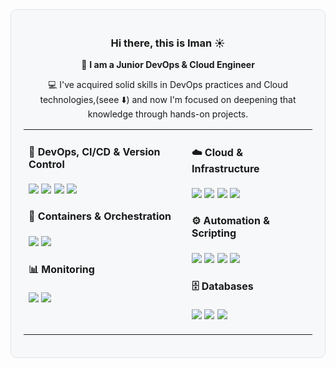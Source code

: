 
<div align="center" style="border-radius: 10px; padding: 20px; background: #f6f8fa; border: 1px solid #e1e4e8;">

### Hi there, this is Iman ☀️  

🚀 **I am a Junior DevOps & Cloud Engineer**  

💻 I've acquired solid skills in DevOps practices and Cloud technologies,(seee ⬇️) and now I'm focused on deepening that knowledge through hands-on projects.  


<table>
  <tr>
    <td valign="top">

#### 🔁 DevOps, CI/CD & Version Control
<p>
  <img src="https://img.shields.io/badge/-Git-F05032?logo=git&logoColor=white&style=flat-square"/>
  <img src="https://img.shields.io/badge/-GitHub-181717?logo=github&logoColor=white&style=flat-square"/>
  <img src="https://img.shields.io/badge/-GitHub%20Actions-2088FF?logo=githubactions&logoColor=white&style=flat-square"/>
  <img src="https://img.shields.io/badge/-Jenkins-D24939?logo=jenkins&logoColor=white&style=flat-square"/>
</p>

#### 🐳 Containers & Orchestration
<p>
  <img src="https://img.shields.io/badge/-Docker-2496ED?logo=docker&logoColor=white&style=flat-square"/>
  <img src="https://img.shields.io/badge/-Kubernetes-326CE5?logo=kubernetes&logoColor=white&style=flat-square"/>
</p>

#### 📊 Monitoring
<p>
  <img src="https://img.shields.io/badge/-Prometheus-E6522C?logo=prometheus&logoColor=white&style=flat-square"/>
  <img src="https://img.shields.io/badge/-Grafana-F46800?logo=grafana&logoColor=white&style=flat-square"/>
</p>

</td>
<td valign="top">

#### ☁️ Cloud & Infrastructure
<p>
  <img src="https://img.shields.io/badge/-Azure-0078D4?logo=microsoftazure&logoColor=white&style=flat-square"/>
  <img src="https://img.shields.io/badge/-AWS-232F3E?logo=amazonaws&logoColor=white&style=flat-square"/>
  <img src="https://img.shields.io/badge/-Terraform-7B42BC?logo=terraform&logoColor=white&style=flat-square"/>
  <img src="https://img.shields.io/badge/-Ansible-EE0000?logo=ansible&logoColor=white&style=flat-square"/>
</p>

#### ⚙️ Automation & Scripting
<p>
  <img src="https://img.shields.io/badge/-Bash-4EAA25?logo=gnubash&logoColor=white&style=flat-square"/>
  <img src="https://img.shields.io/badge/-Linux-FCC624?logo=linux&logoColor=black&style=flat-square"/>
  <img src="https://img.shields.io/badge/-Python-3776AB?logo=python&logoColor=white&style=flat-square"/>
  <img src="https://img.shields.io/badge/-PowerShell-5391FE?logo=powershell&logoColor=white&style=flat-square"/>
</p>

#### 🗄 Databases
<p>
  <img src="https://img.shields.io/badge/-MySQL-4479A1?logo=mysql&logoColor=white&style=flat-square"/>
  <img src="https://img.shields.io/badge/-PostgreSQL-4169E1?logo=postgresql&logoColor=white&style=flat-square"/>
  <img src="https://img.shields.io/badge/-MongoDB-47A248?logo=mongodb&logoColor=white&style=flat-square"/>
</p>

</td>
  </tr>
</table>


